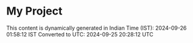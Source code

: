 # My Project

This content is dynamically generated in Indian Time (IST): 2024-09-26 01:58:12 IST
Converted to UTC: 2024-09-25 20:28:12 UTC
